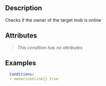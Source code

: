 ## Description
Checks if the owner of the target mob is online


## Attributes
> *This condition has no attributes*


## Examples
```yaml
  Conditions:
  - ownerisonline{} true
```